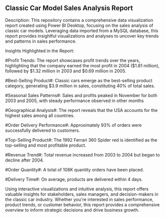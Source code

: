 ## Classic Car Model Sales Analysis Report

Description:
This repository contains a comprehensive data visualization report created using Power BI Desktop, focusing on the sales analysis of classic car models. Leveraging data imported from a MySQL database, this report provides insightful visualizations and analyses to uncover key trends and patterns in sales performance.

Insights Highlighted in the Report:

#Profit Trends: The report showcases profit trends over the years, highlighting that the company earned the most profit in 2004 ($1.81 million), followed by $1.32 million in 2003 and $0.69 million in 2005.

#Best-Selling Product#: Classic cars emerge as the best-selling product category, generating $3.9 million in sales, constituting 40% of total sales.

#Seasonal Sales Patterns#: Sales and profits peaked in November for both 2003 and 2005, with steady performance observed in other months

#Geographical Analysis#: The report reveals that the USA accounts for the highest sales among all countries.

#Order Delivery Performance#: Approximately 93% of orders were successfully delivered to customers.

#Top-Selling Product#: The 1992 Ferrari 360 Spider red is identified as the top-selling and most profitable product.

#Revenue Trend#: Total revenue increased from 2003 to 2004 but began to decline after 2004.

#Order Quantity#: A total of 108K quantity orders have been placed.

#Delivery Time#: On average, products are delivered within 4 days.

Using interactive visualizations and intuitive analysis, this report offers valuable insights for stakeholders, sales managers, and decision-makers in the classic car industry. Whether you're interested in sales performance, product trends, or customer behavior, this report provides a comprehensive overview to inform strategic decisions and drive business growth.
